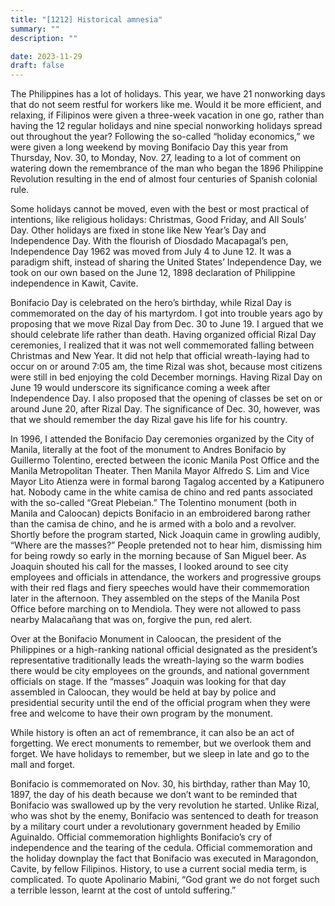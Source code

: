 ```yaml
---
title: "[1212] Historical amnesia"
summary: ""
description: ""

date: 2023-11-29
draft: false
---
```


The Philippines has a lot of holidays. This year, we have 21 nonworking days that do not seem restful for workers like me. Would it be more efficient, and relaxing, if Filipinos were given a three-week vacation in one go, rather than having the 12 regular holidays and nine special nonworking holidays spread out throughout the year? Following the so-called “holiday economics,” we were given a long weekend by moving Bonifacio Day this year from Thursday, Nov. 30, to Monday, Nov. 27, leading to a lot of comment on watering down the remembrance of the man who began the 1896 Philippine Revolution resulting in the end of almost four centuries of Spanish colonial rule.

Some holidays cannot be moved, even with the best or most practical of intentions, like religious holidays: Christmas, Good Friday, and All Souls’ Day. Other holidays are fixed in stone like New Year’s Day and Independence Day. With the flourish of Diosdado Macapagal’s pen, Independence Day 1962 was moved from July 4 to June 12. It was a paradigm shift, instead of sharing the United States’ Independence Day, we took on our own based on the June 12, 1898 declaration of Philippine independence in Kawit, Cavite.

Bonifacio Day is celebrated on the hero’s birthday, while Rizal Day is commemorated on the day of his martyrdom. I got into trouble years ago by proposing that we move Rizal Day from Dec. 30 to June 19. I argued that we should celebrate life rather than death. Having organized official Rizal Day ceremonies, I realized that it was not well commemorated falling between Christmas and New Year. It did not help that official wreath-laying had to occur on or around 7:05 am, the time Rizal was shot, because most citizens were still in bed enjoying the cold December mornings. Having Rizal Day on June 19 would underscore its significance coming a week after Independence Day. I also proposed that the opening of classes be set on or around June 20, after Rizal Day. The significance of Dec. 30, however, was that we should remember the day Rizal gave his life for his country.

In 1996, I attended the Bonifacio Day ceremonies organized by the City of Manila, literally at the foot of the monument to Andres Bonifacio by Guillermo Tolentino, erected between the iconic Manila Post Office and the Manila Metropolitan Theater. Then Manila Mayor Alfredo S. Lim and Vice Mayor Lito Atienza were in formal barong Tagalog accented by a Katipunero hat. Nobody came in the white camisa de chino and red pants associated with the so-called “Great Plebeian.” The Tolentino monument (both in Manila and Caloocan) depicts Bonifacio in an embroidered barong rather than the camisa de chino, and he is armed with a bolo and a revolver. Shortly before the program started, Nick Joaquin came in growling audibly, “Where are the masses?” People pretended not to hear him, dismissing him for being rowdy so early in the morning because of San Miguel beer. As Joaquin shouted his call for the masses, I looked around to see city employees and officials in attendance, the workers and progressive groups with their red flags and fiery speeches would have their commemoration later in the afternoon. They assembled on the steps of the Manila Post Office before marching on to Mendiola. They were not allowed to pass nearby Malacañang that was on, forgive the pun, red alert.

Over at the Bonifacio Monument in Caloocan, the president of the Philippines or a high-ranking national official designated as the president’s representative traditionally leads the wreath-laying so the warm bodies there would be city employees on the grounds, and national government officials on stage. If the “masses” Joaquin was looking for that day assembled in Caloocan, they would be held at bay by police and presidential security until the end of the official program when they were free and welcome to have their own program by the monument.

While history is often an act of remembrance, it can also be an act of forgetting. We erect monuments to remember, but we overlook them and forget. We have holidays to remember, but we sleep in late and go to the mall and forget.

Bonifacio is commemorated on Nov. 30, his birthday, rather than May 10, 1897, the day of his death because we don’t want to be reminded that Bonifacio was swallowed up by the very revolution he started. Unlike Rizal, who was shot by the enemy, Bonifacio was sentenced to death for treason by a military court under a revolutionary government headed by Emilio Aguinaldo. Official commemoration highlights Bonifacio’s cry of independence and the tearing of the cedula. Official commemoration and the holiday downplay the fact that Bonifacio was executed in Maragondon, Cavite, by fellow Filipinos. History, to use a current social media term, is complicated. To quote Apolinario Mabini, “God grant we do not forget such a terrible lesson, learnt at the cost of untold suffering.”
